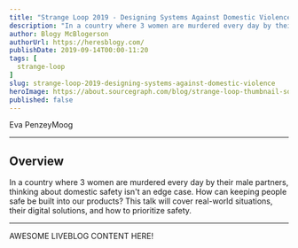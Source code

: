 ```yaml
---
title: "Strange Loop 2019 - Designing Systems Against Domestic Violence"
description: "In a country where 3 women are murdered every day by their male partners, thinking about domestic safety isn't an edge case. How can keeping people safe be built into our products? This talk will cover real-world situations, their digital solutions, and how to prioritize safety."
author: Blogy McBlogerson
authorUrl: https://heresblogy.com/
publishDate: 2019-09-14T00:00-11:20
tags: [
  strange-loop
]
slug: strange-loop-2019-designing-systems-against-domestic-violence
heroImage: https://about.sourcegraph.com/blog/strange-loop-thumbnail-square-v2.jpg
published: false
---
```


<div className="container p-0 liveblog-presenters">
  <div className="row m-0">
      <p className=" mr-12 m-0">
        <span className="liveblog-presenters__name">Eva PenzeyMoog</span>
        <a href="https://twitter.com/epenzeymoog" target="_blank" title="Twitter"><i className="fa fa-twitter pr-2"></i></a>
        <a href="https://github.com/epenzeymoog" target="_blank" title="GitHub"><i className="fa fa-github pr-2"></i></a>
        <a href="https://evapenzeymoog.com/" target="_blank" title="Speaker's site"><i className="fa fa-globe pr-2"></i></a>
      </p>
  </div>
</div>

---

## Overview

In a country where 3 women are murdered every day by their male partners, thinking about domestic safety isn't an edge case. How can keeping people safe be built into our products? This talk will cover real-world situations, their digital solutions, and how to prioritize safety.

---

AWESOME LIVEBLOG CONTENT HERE!

<!-- Note on images
  Images (e.g. my_image.jpg) should be put in the `website/static/blog/strange-loop-2019` directory, with the path to the image in your post being `/blog/strange-loop-2019/my_image.jpg`. If you'd rather host the images somewhere else for ease of use, that's fine too.

  Please also try to keep your images to a reasonable size by:
    - Using JPEG compression, unless image is mostly solid color 
    - JPEG compression set between 60%-80%
    - Resizing the image to be no wider then 750px
    - If PNG, use a tool like ImageOptim (https://imageoptim.com/mac) to optimize the file size

  I suggest re-sizing and compressing all the images in one batch as a last step.
-->  
